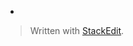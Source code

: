 
- 

> Written with [StackEdit](https://stackedit.io/).
<!--stackedit_data:
eyJoaXN0b3J5IjpbMTY3ODg3MzA3M119
-->